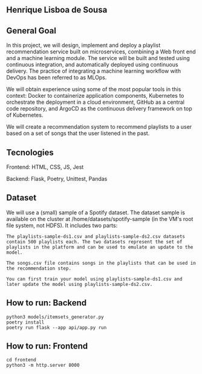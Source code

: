 ## Henrique Lisboa de Sousa

## General Goal

In this project, we will design, implement and deploy a playlist recommendation service built on microservices, combining a Web front end and a machine learning module. The service will be built and tested using continuous integration, and automatically deployed using continuous delivery. The practice of integrating a machine learning workflow with DevOps has been referred to as MLOps.

We will obtain experience using some of the most popular tools in this context: Docker to containerize application components, Kubernetes to orchestrate the deployment in a cloud environment, GitHub as a central code repository, and ArgoCD as the continuous delivery framework on top of Kubernetes.

We will create a recommendation system to recommend playlists to a user based on a set of songs that the user listened in the past.

## Tecnologies

Frontend:
    HTML, CSS, JS,
    Jest

Backend:
    Flask,
    Poetry,
    Unittest,
    Pandas

## Dataset

We will use a (small) sample of a Spotify dataset. The dataset sample is available on the cluster at /home/datasets/spotify-sample (in the VM's root file system, not HDFS). It includes two parts:

    The playlists-sample-ds1.csv and playlists-sample-ds2.csv datasets contain 500 playlists each. The two datasets represent the set of playlists in the platform and can be used to emulate an update to the model.

    The songs.csv file contains songs in the playlists that can be used in the recommendation step.

    You can first train your model using playlists-sample-ds1.csv and later update the model using playlists-sample-ds2.csv.

## How to run: Backend
    python3 models/itemsets_generator.py
    poetry install
    poetry run flask --app api/app.py run

## How to run: Frontend
    cd frontend
    python3 -m http.server 8000 
